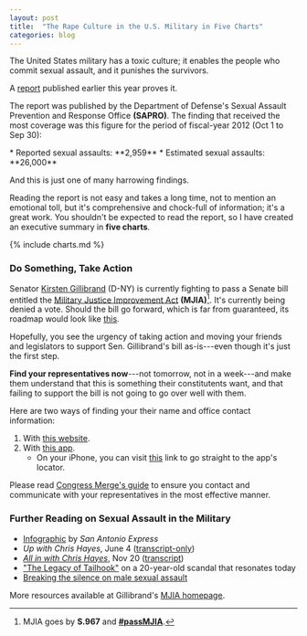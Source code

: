 ```yaml
---
layout: post
title:  "The Rape Culture in the U.S. Military in Five Charts"
categories: blog
---
```

The United States military has a toxic culture; it enables the people who commit sexual assault, and it punishes the survivors.

A [report][report] published earlier this year proves it.

The report was published by the Department of Defense's Sexual Assault Prevention and Response Office **(SAPRO)**. The finding that received the most coverage was this figure for the period of fiscal-year 2012 (Oct 1 to Sep 30):

<div class="box emphasis" markdown="1">
    * Reported sexual assaults: **2,959**
    * Estimated sexual assaults: **26,000**
</div>

And this is just one of many harrowing findings.

Reading the report is not easy and takes a long time, not to mention an emotional toll, but it's comprehensive and chock-full of information; it's a great work. You shouldn't be expected to read the report, so I have created an executive summary in **five charts**.

{% include charts.md %}

### Do Something, Take Action

Senator [Kirsten Gillibrand][profile] (D-NY) is currently fighting to pass a Senate bill entitled the [Military Justice Improvement Act][homepage] **(MJIA)**[^mjia]. It's currently being denied a vote. Should the bill go forward, which is far from guaranteed, its roadmap would look like [this][govtrack].

Hopefully, you see the urgency of taking action and moving your friends and legislators to support Sen. Gillibrand's bill as-is---even though it's just the first step.

**Find your representatives now**---not tomorrow, not in a week---and make them understand that this is something their constitutents want, and that failing to support the bill is not going to go over well with them.

Here are two ways of finding your their name and office contact information:

1. With [this website][reps].
2. With [this app][sunlight].
     * On your iPhone, you can visit [this][locator] link to go straight to the app's locator.

<div class="box info">
    Please read <a href="http://www.congressmerge.com/onlinedb/communicating.htm">Congress Merge's guide</a> to ensure you contact and communicate with your representatives in the most effective manner.
</div>

### Further Reading on Sexual Assault in the Military

* [Infographic][infographic] by <i>San Antonio Express</i>
* <i>Up with Chris Hayes</i>, June 4 ([transcript-only][hayes-transcript-1])
* <i>[All in with Chris Hayes][hayes-vid-2]</i>, Nov 20 ([transcript][hayes-transcript-2])
* ["The Legacy of Tailhook"][tailhook] on a 20-year-old scandal that resonates today
* [Breaking the silence on male sexual assault][male]

More resources available at Gillibrand's [MJIA homepage][homepage].


[^mjia]: MJIA goes by **S.967** and **[#passMJIA][hashtag]**.


[report]: http://www.sapr.mil/media/pdf/reports/FY12_DoD_SAPRO_Annual_Report_on_Sexual_Assault-VOLUME_ONE.pdf

[profile]: https://twitter.com/SenGillibrand
[hashtag]: https://twitter.com/search?q=%23passMJIA
[homepage]: http://www.gillibrand.senate.gov/mjia
[govtrack]: https://www.govtrack.us/congress/bills/113/s967

[reps]: http://whoismyrepresentative.com
[sunlight]: http://congress.sunlightfoundation.com
[locator]: congress://legislators/local
[rep-guide]: http://www.congressmerge.com/onlinedb/communicating.htm

[infographic]: http://www.mysanantonio.com/twice-betrayed/item/By-the-numbers-19215.php
[hayes-transcript-1]: http://www.nbcnews.com/id/52107373/ns/msnbc-all_in_with_chris_hayes/
[hayes-vid-2]: http://www.msnbc.com/all-in/watch/still-no-fix-for-military-sexual-assault-67653699751
[hayes-transcript-2]: http://www.nbcnews.com/id/53623883/ns/msnbc-all_in_with_chris_hayes/
[tailhook]: http://retroreport.org/the-legacy-of-tailhook/

[twice-betrayed]: http://www.mysanantonio.com/twice-betrayed/
[cfap]: http://www.americanprogress.org/issues/military/report/2013/11/06/78909/twice-betrayed/
[male]: http://data.baltimoresun.com/military-sexual-assaults/
